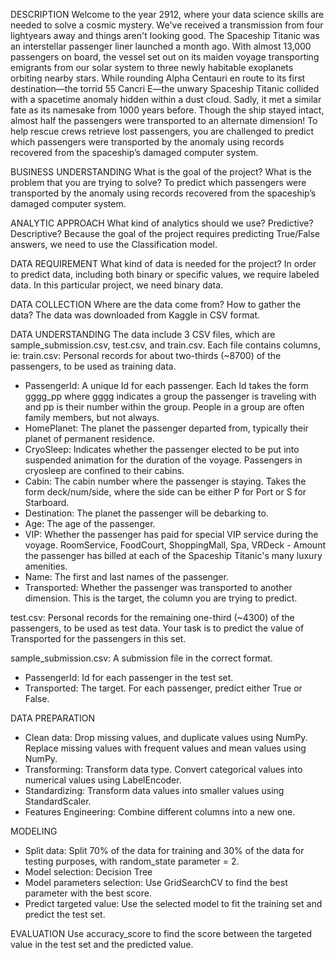 DESCRIPTION
Welcome to the year 2912, where your data science skills are needed to solve a cosmic mystery. We've received a transmission from four lightyears away and things aren't looking good. The Spaceship Titanic was an interstellar passenger liner launched a month ago. With almost 13,000 passengers on board, the vessel set out on its maiden voyage transporting emigrants from our solar system to three newly habitable exoplanets orbiting nearby stars. While rounding Alpha Centauri en route to its first destination—the torrid 55 Cancri E—the unwary Spaceship Titanic collided with a spacetime anomaly hidden within a dust cloud. Sadly, it met a similar fate as its namesake from 1000 years before. Though the ship stayed intact, almost half the passengers were transported to an alternate dimension! To help rescue crews retrieve lost passengers, you are challenged to predict which passengers were transported by the anomaly using records recovered from the spaceship’s damaged computer system.

BUSINESS UNDERSTANDING
What is the goal of the project? What is the problem that you are trying to solve?
To predict which passengers were transported by the anomaly using records recovered from the spaceship’s damaged computer system.

ANALYTIC APPROACH
What kind of analytics should we use? Predictive? Descriptive?
Because the goal of the project requires predicting True/False answers, we need to use the Classification model.

DATA REQUIREMENT
What kind of data is needed for the project?
In order to predict data, including both binary or specific values, we require labeled data. In this particular project, we need binary data.

DATA COLLECTION
Where are the data come from? How to gather the data?
The data was downloaded from Kaggle in CSV format. 

DATA UNDERSTANDING 
The data include 3 CSV files, which are sample_submission.csv, test.csv, and train.csv. Each file contains columns, ie:
train.csv: Personal records for about two-thirds (~8700) of the passengers, to be used as training data.
- PassengerId: A unique Id for each passenger. Each Id takes the form gggg_pp where gggg indicates a group the passenger is traveling with and pp is their number within the group. People in a group are often family members, but not always.
- HomePlanet: The planet the passenger departed from, typically their planet of permanent residence.
- CryoSleep: Indicates whether the passenger elected to be put into suspended animation for the duration of the voyage. Passengers in cryosleep are confined to their cabins.
- Cabin: The cabin number where the passenger is staying. Takes the form deck/num/side, where the side can be either P for Port or S for Starboard.
- Destination: The planet the passenger will be debarking to.
- Age: The age of the passenger.
- VIP: Whether the passenger has paid for special VIP service during the voyage. RoomService, FoodCourt, ShoppingMall, Spa, VRDeck - Amount the passenger has billed at each of the Spaceship Titanic's many luxury amenities.
- Name: The first and last names of the passenger.
- Transported: Whether the passenger was transported to another dimension. This is the target, the column you are trying to predict.

test.csv: Personal records for the remaining one-third (~4300) of the passengers, to be used as test data. Your task is to predict the value of Transported for the passengers in this set.

sample_submission.csv: A submission file in the correct format.
- PassengerId: Id for each passenger in the test set.
- Transported: The target. For each passenger, predict either True or False.

DATA PREPARATION
- Clean data: Drop missing values, and duplicate values using NumPy. Replace missing values with frequent values and mean values using NumPy.
- Transforming: Transform data type. Convert categorical values into numerical values using LabelEncoder.
- Standardizing: Transform data values into smaller values using StandardScaler.
- Features Engineering: Combine different columns into a new one.

MODELING
- Split data: Split 70% of the data for training and 30% of the data for testing purposes, with random_state parameter = 2.
- Model selection: Decision Tree
- Model parameters selection: Use GridSearchCV to find the best parameter with the best score.
- Predict targeted value: Use the selected model to fit the training set and predict the test set.

EVALUATION
Use accuracy_score to find the score between the targeted value in the test set and the predicted value. 
